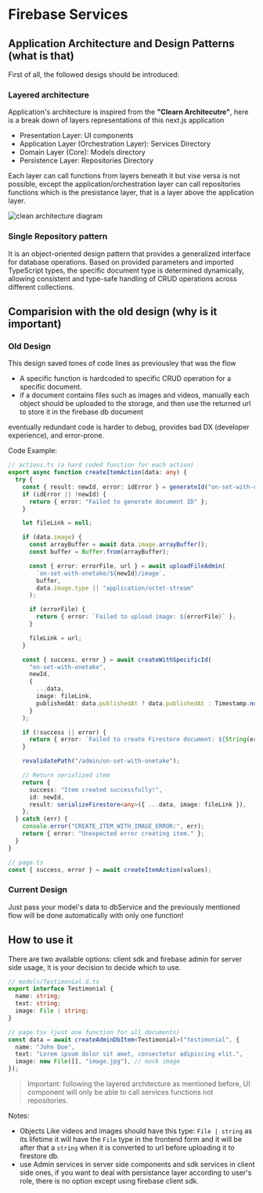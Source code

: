 # Firebase Services

## Application Architecture and Design Patterns (what is that)

First of all, the followed desigs should be introduced:

### Layered architecture

Application's architecture is inspired from the **"Clearn Architecutre"**, here is a break down of layers representations of this next.js application

- Presentation Layer: UI components
- Application Layer (Orchestration Layer): Services Directory
- Domain Layer (Core): Models directory
- Persistence Layer: Repositories Directory

Each layer can call functions from layers beneath it but vise versa is not possible, except the application/orchestration layer can call repositories functions which is the presistance layer, that is a layer above the application layer.

<image src="./clean-architecture.png"  alt="clean architecture diagram"/>

<br>

### Single Repository pattern

It is an object-oriented design pattern that provides a generalized interface for database operations. Based on provided parameters and imported TypeScript types, the specific document type is determined dynamically, allowing consistent and type-safe handling of CRUD operations across different collections.

## Comparision with the old design (why is it important)

### Old Design

This design saved tones of code lines as previousley that was the flow

- A specific function is hardcoded to specific CRUD operation for a specific document.
- if a document contains files such as images and videos, manually each object should be uploaded to the storage, and then use the returned url to store it in the firebase db document

eventually redundant code is harder to debug, provides bad DX (developer experience), and error-prone.

Code Example:

```ts
// actions.ts (a hard coded function for each action)
export async function createItemAction(data: any) {
  try {
    const { result: newId, error: idError } = generateId("on-set-with-onetake");
    if (idError || !newId) {
      return { error: "Failed to generate document ID" };
    }

    let fileLink = null;

    if (data.image) {
      const arrayBuffer = await data.image.arrayBuffer();
      const buffer = Buffer.from(arrayBuffer);

      const { error: errorFile, url } = await uploadFileAdmin(
        `on-set-with-onetake/${newId}/image`,
        buffer,
        data.image.type || "application/octet-stream"
      );

      if (errorFile) {
        return { error: `Failed to upload image: ${errorFile}` };
      }

      fileLink = url;
    }

    const { success, error } = await createWithSpecificId(
      "on-set-with-onetake",
      newId,
      {
        ...data,
        image: fileLink,
        publishedAt: data.publishedAt ? data.publishedAt : Timestamp.now(),
      }
    );

    if (!success || error) {
      return { error: `Failed to create Firestore document: ${String(error)}` };
    }

    revalidatePath("/admin/on-set-with-onetake");

    // Return serialized item
    return {
      success: "Item created successfully!",
      id: newId,
      result: serializeFirestore<any>({ ...data, image: fileLink }),
    };
  } catch (err) {
    console.error("CREATE_ITEM_WITH_IMAGE_ERROR:", err);
    return { error: "Unexpected error creating item." };
  }
}

// page.ts
const { success, error } = await createItemAction(values);
```

### Current Design

Just pass your model's data to dbService and the previously mentioned flow will be done automatically with only one function!

## How to use it

There are two available options: client sdk and firebase admin for server side usage, it is your decision to decide which to use.

```ts
// models/Testimonial.d.ts
export interface Testimonial {
  name: string;
  text: string;
  image: File | string;
}

// page.tsx (just one function for all documents)
const data = await createAdminDbItem<Testimonial>("testimonial", {
  name: "John Doe",
  text: "Lorem ipsum dolor sit amet, consectetur adipiscing elit.",
  image: new File([], "image.jpg"), // mock image
});
```

> Important: following the layered architecture as mentioned before, UI component will only be able to call services functions not repositories.

Notes:

- Objects Like videos and images should have this type: `File | string` as its lifetime it will have the `File` type in the frontend form and it will be after that a `string` when it is converted to url before uploading it to firestore db.
- use Admin services in server side components and sdk services in client side ones, if you want to deal with persistance layer according to user's role, there is no option except using firebase client sdk.
